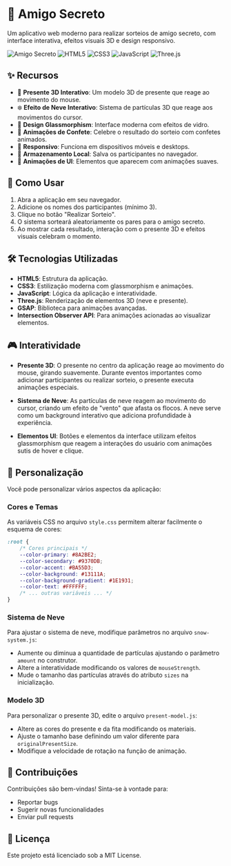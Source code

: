 # 🎁 Amigo Secreto

Um aplicativo web moderno para realizar sorteios de amigo secreto, com interface interativa, efeitos visuais 3D e design responsivo.

![Amigo Secreto](https://img.shields.io/badge/Amigo_Secreto-v1.0-8A2BE2)
![HTML5](https://img.shields.io/badge/HTML5-E34F26?logo=html5&logoColor=white)
![CSS3](https://img.shields.io/badge/CSS3-1572B6?logo=css3&logoColor=white)
![JavaScript](https://img.shields.io/badge/JavaScript-F7DF1E?logo=javascript&logoColor=black)
![Three.js](https://img.shields.io/badge/Three.js-000000?logo=three.js&logoColor=white)

## ✨ Recursos

- 🎁 **Presente 3D Interativo**: Um modelo 3D de presente que reage ao movimento do mouse.
- ❄️ **Efeito de Neve Interativo**: Sistema de partículas 3D que reage aos movimentos do cursor.
- 🎨 **Design Glassmorphism**: Interface moderna com efeitos de vidro.
- 🎉 **Animações de Confete**: Celebre o resultado do sorteio com confetes animados.
- 📱 **Responsivo**: Funciona em dispositivos móveis e desktops.
- 💾 **Armazenamento Local**: Salva os participantes no navegador.
- 🌟 **Animações de UI**: Elementos que aparecem com animações suaves.

## 🚀 Como Usar

1. Abra a aplicação em seu navegador.
2. Adicione os nomes dos participantes (mínimo 3).
3. Clique no botão "Realizar Sorteio".
4. O sistema sorteará aleatoriamente os pares para o amigo secreto.
5. Ao mostrar cada resultado, interação com o presente 3D e efeitos visuais celebram o momento.

## 🛠️ Tecnologias Utilizadas

- **HTML5**: Estrutura da aplicação.
- **CSS3**: Estilização moderna com glassmorphism e animações.
- **JavaScript**: Lógica da aplicação e interatividade.
- **Three.js**: Renderização de elementos 3D (neve e presente).
- **GSAP**: Biblioteca para animações avançadas.
- **Intersection Observer API**: Para animações acionadas ao visualizar elementos.

## 🎮 Interatividade

- **Presente 3D**: O presente no centro da aplicação reage ao movimento do mouse, girando suavemente. Durante eventos importantes como adicionar participantes ou realizar sorteio, o presente executa animações especiais.

- **Sistema de Neve**: As partículas de neve reagem ao movimento do cursor, criando um efeito de "vento" que afasta os flocos. A neve serve como um background interativo que adiciona profundidade à experiência.

- **Elementos UI**: Botões e elementos da interface utilizam efeitos glassmorphism que reagem a interações do usuário com animações sutis de hover e clique.

## 🔧 Personalização

Você pode personalizar vários aspectos da aplicação:

### Cores e Temas

As variáveis CSS no arquivo `style.css` permitem alterar facilmente o esquema de cores:

```css
:root {
    /* Cores principais */
    --color-primary: #8A2BE2;
    --color-secondary: #9370DB;
    --color-accent: #BA55D3;
    --color-background: #13111A;
    --color-background-gradient: #1E1931;
    --color-text: #FFFFFF;
    /* ... outras variáveis ... */
}
```

### Sistema de Neve

Para ajustar o sistema de neve, modifique parâmetros no arquivo `snow-system.js`:

- Aumente ou diminua a quantidade de partículas ajustando o parâmetro `amount` no construtor.
- Altere a interatividade modificando os valores de `mouseStrength`.
- Mude o tamanho das partículas através do atributo `sizes` na inicialização.

### Modelo 3D

Para personalizar o presente 3D, edite o arquivo `present-model.js`:

- Altere as cores do presente e da fita modificando os materiais.
- Ajuste o tamanho base definindo um valor diferente para `originalPresentSize`.
- Modifique a velocidade de rotação na função de animação.

## 👥 Contribuições

Contribuições são bem-vindas! Sinta-se à vontade para:

- Reportar bugs
- Sugerir novas funcionalidades
- Enviar pull requests

## 📝 Licença

Este projeto está licenciado sob a MIT License.